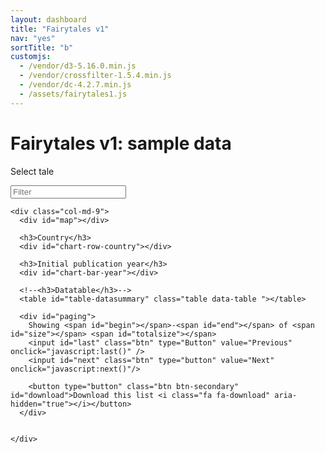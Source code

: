 ```yaml
---
layout: dashboard
title: "Fairytales v1"
nav: "yes"
sortTitle: "b"
customjs:
  - /vendor/d3-5.16.0.min.js
  - /vendor/crossfilter-1.5.4.min.js
  - /vendor/dc-4.2.7.min.js
  - /assets/fairytales1.js
---
```


<div class="banner">
  <div class="container-fluid">
  	<div class="header">
  	 	  	<div class="title">
  					<h1>Fairytales v1: sample data</h1>
  				</div>
  	</div>
    <div class="row">
      <div class="col-md-3">
        <p>Select tale</p>
      </div>
      <div class="col-md-9">
        <p id="datacount"></p>
      </div>
    </div>
  </div>
</div>


<!-- DATA -->
<div class="container-fluid dashboard">
	<div class="row">
    <div class="col-md-3">
      <!-- LH -->
      <div id="triangle-down"></div>
      <input id="filter" class="form-control" placeholder="Filter">
      <div id="filterTales"></div>
    </div>

    <div class="col-md-9">
      <div id="map"></div>

      <h3>Country</h3>
      <div id="chart-row-country"></div>

      <h3>Initial publication year</h3>
      <div id="chart-bar-year"></div>

      <!--<h3>Datatable</h3>-->
      <table id="table-datasummary" class="table data-table "></table>

      <div id="paging">
        Showing <span id="begin"></span>-<span id="end"></span> of <span id="size"></span> <span id="totalsize"></span>
        <input id="last" class="btn" type="Button" value="Previous" onclick="javascript:last()" />
        <input id="next" class="btn" type="button" value="Next" onclick="javascript:next()"/>

        <button type="button" class="btn btn-secondary" id="download">Download this list <i class="fa fa-download" aria-hidden="true"></i></button>
      </div>


    </div>
  </div>
</div>

